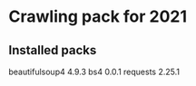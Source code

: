 # Crawling pack for 2021

## Installed packs

beautifulsoup4 4.9.3
bs4            0.0.1
requests       2.25.1
